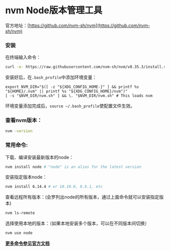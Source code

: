 # nvm Node版本管理工具

官方地址：[https://github.com/nvm-sh/nvm](https://github.com/nvm-sh/nvm)



### 安装

在终端输入命令：

```bash
curl -o- https://raw.githubusercontent.com/nvm-sh/nvm/v0.35.3/install.sh | bash
```

安装好后，在`.bash_profile`中添加环境变量：

```
export NVM_DIR="$([ -z "${XDG_CONFIG_HOME-}" ] && printf %s "${HOME}/.nvm" || printf %s "${XDG_CONFIG_HOME}/nvm")"
[ -s "$NVM_DIR/nvm.sh" ] && \. "$NVM_DIR/nvm.sh" # This loads nvm
```

环境变量添加完成后，`source ~/.bash_profile`使配置文件生效。



### 查看nvm版本：

```bash
nvm -version
```



### 常用命令:

下载、编译安装最新版本的node：

```bash
nvm install node # "node" is an alias for the latest version
```



安装指定版本node：

```bash
nvm install 6.14.4 # or 10.10.0, 8.9.1, etc
```



查看远程所有版本：(会罗列出node的所有版本，通过上面命令就可以安装指定版本)

```bash
nvm ls-remote
```



选择使用本地的版本：（如果本地安装多个版本，可以在不同版本间切换）

```bash
nvm use node
```



**[更多命令参见官方文档](https://github.com/nvm-sh/nvm)**

